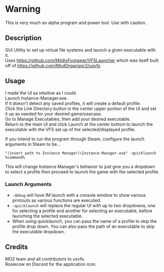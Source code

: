 # Warning

This is very much an alpha program and power tool. Use with caution.

## Description

GUI Utility to set up virtual file systems and launch a given executable with it.  
Uses https://github.com/MildlyFootwear/VFSLauncher which was itself built off of https://github.com/ModOrganizer2/usvfs  



## Usage

I made the UI as intuitive as I could.  
Launch Instance-Manager.exe.  
If it doesn't detect any saved profiles, it will create a default profile.  
Click the Link Directory button in the center upper portion of the UI and set it up as needed for your desired game/usecase.  
Go to Manage Executables, then add your desired executable.  
Return to the main UI and click Launch at the center bottom to launch the executable with the VFS set up of the selected/displayed profile.  

If you intend to run the program through Steam, configure the launch arguments in Steam to be...  

``"(insert path to Instance Manager)\Instance-Manager.exe" -quicklaunch %command%``  

This will change Instance Manager's behavior to just give you a dropdown to select a profile then proceed to launch the game with the selected profile.

### Launch Arguments

* ```-debug``` will have IM launch with a console window to show various printouts as various functions are executed.  
* ```-quicklaunch``` will replace the regular UI with up to two dropdowns, one for selecting a profile and another for selecting an executable, before launching the selected executable.  
* When using quicklaunch, you can pass the name of a profile to skip the profile drop down. You can also pass the path of an executable to skip the executable dropdown.

## Credits

MO2 team and all contributors to usvfs.  
Rosiecow on Discord for the application icon.  
